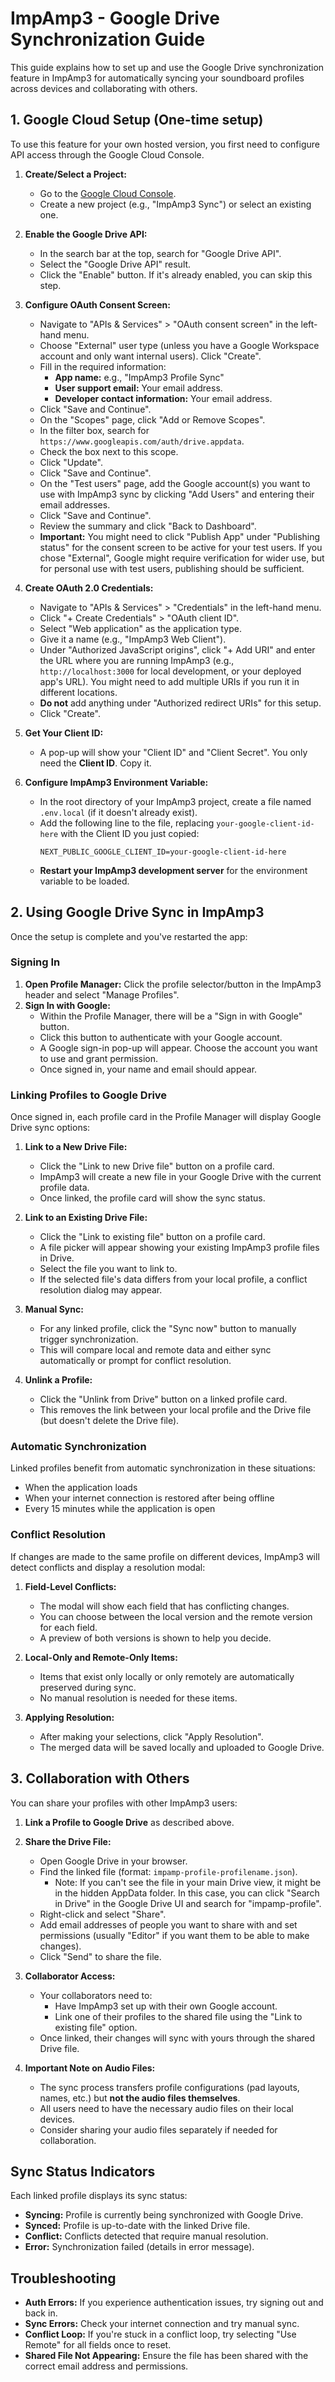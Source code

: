 # ImpAmp3 - Google Drive Synchronization Guide

This guide explains how to set up and use the Google Drive synchronization feature in ImpAmp3 for automatically syncing your soundboard profiles across devices and collaborating with others.

## 1. Google Cloud Setup (One-time setup)

To use this feature for your own hosted version, you first need to configure API access through the Google Cloud Console. 

1.  **Create/Select a Project:**
    *   Go to the [Google Cloud Console](https://console.cloud.google.com/).
    *   Create a new project (e.g., "ImpAmp3 Sync") or select an existing one.

2.  **Enable the Google Drive API:**
    *   In the search bar at the top, search for "Google Drive API".
    *   Select the "Google Drive API" result.
    *   Click the "Enable" button. If it's already enabled, you can skip this step.

3.  **Configure OAuth Consent Screen:**
    *   Navigate to "APIs & Services" > "OAuth consent screen" in the left-hand menu.
    *   Choose "External" user type (unless you have a Google Workspace account and only want internal users). Click "Create".
    *   Fill in the required information:
        *   **App name:** e.g., "ImpAmp3 Profile Sync"
        *   **User support email:** Your email address.
        *   **Developer contact information:** Your email address.
    *   Click "Save and Continue".
    *   On the "Scopes" page, click "Add or Remove Scopes".
    *   In the filter box, search for `https://www.googleapis.com/auth/drive.appdata`.
    *   Check the box next to this scope.
    *   Click "Update".
    *   Click "Save and Continue".
    *   On the "Test users" page, add the Google account(s) you want to use with ImpAmp3 sync by clicking "Add Users" and entering their email addresses.
    *   Click "Save and Continue".
    *   Review the summary and click "Back to Dashboard".
    *   **Important:** You might need to click "Publish App" under "Publishing status" for the consent screen to be active for your test users. If you chose "External", Google might require verification for wider use, but for personal use with test users, publishing should be sufficient.

4.  **Create OAuth 2.0 Credentials:**
    *   Navigate to "APIs & Services" > "Credentials" in the left-hand menu.
    *   Click "+ Create Credentials" > "OAuth client ID".
    *   Select "Web application" as the application type.
    *   Give it a name (e.g., "ImpAmp3 Web Client").
    *   Under "Authorized JavaScript origins", click "+ Add URI" and enter the URL where you are running ImpAmp3 (e.g., `http://localhost:3000` for local development, or your deployed app's URL). You might need to add multiple URIs if you run it in different locations.
    *   **Do not** add anything under "Authorized redirect URIs" for this setup.
    *   Click "Create".

5.  **Get Your Client ID:**
    *   A pop-up will show your "Client ID" and "Client Secret". You only need the **Client ID**. Copy it.

6.  **Configure ImpAmp3 Environment Variable:**
    *   In the root directory of your ImpAmp3 project, create a file named `.env.local` (if it doesn't already exist).
    *   Add the following line to the file, replacing `your-google-client-id-here` with the Client ID you just copied:
        ```
        NEXT_PUBLIC_GOOGLE_CLIENT_ID=your-google-client-id-here
        ```
    *   **Restart your ImpAmp3 development server** for the environment variable to be loaded.

## 2. Using Google Drive Sync in ImpAmp3

Once the setup is complete and you've restarted the app:

### Signing In

1.  **Open Profile Manager:** Click the profile selector/button in the ImpAmp3 header and select "Manage Profiles".
2.  **Sign In with Google:**
    *   Within the Profile Manager, there will be a "Sign in with Google" button.
    *   Click this button to authenticate with your Google account.
    *   A Google sign-in pop-up will appear. Choose the account you want to use and grant permission.
    *   Once signed in, your name and email should appear.

### Linking Profiles to Google Drive

Once signed in, each profile card in the Profile Manager will display Google Drive sync options:

1.  **Link to a New Drive File:**
    *   Click the "Link to new Drive file" button on a profile card.
    *   ImpAmp3 will create a new file in your Google Drive with the current profile data.
    *   Once linked, the profile card will show the sync status.

2.  **Link to an Existing Drive File:**
    *   Click the "Link to existing file" button on a profile card.
    *   A file picker will appear showing your existing ImpAmp3 profile files in Drive.
    *   Select the file you want to link to.
    *   If the selected file's data differs from your local profile, a conflict resolution dialog may appear.

3.  **Manual Sync:**
    *   For any linked profile, click the "Sync now" button to manually trigger synchronization.
    *   This will compare local and remote data and either sync automatically or prompt for conflict resolution.

4.  **Unlink a Profile:**
    *   Click the "Unlink from Drive" button on a linked profile card.
    *   This removes the link between your local profile and the Drive file (but doesn't delete the Drive file).

### Automatic Synchronization

Linked profiles benefit from automatic synchronization in these situations:

*   When the application loads
*   When your internet connection is restored after being offline
*   Every 15 minutes while the application is open

### Conflict Resolution

If changes are made to the same profile on different devices, ImpAmp3 will detect conflicts and display a resolution modal:

1.  **Field-Level Conflicts:**
    *   The modal will show each field that has conflicting changes.
    *   You can choose between the local version and the remote version for each field.
    *   A preview of both versions is shown to help you decide.

2.  **Local-Only and Remote-Only Items:**
    *   Items that exist only locally or only remotely are automatically preserved during sync.
    *   No manual resolution is needed for these items.

3.  **Applying Resolution:**
    *   After making your selections, click "Apply Resolution".
    *   The merged data will be saved locally and uploaded to Google Drive.

## 3. Collaboration with Others

You can share your profiles with other ImpAmp3 users:

1.  **Link a Profile to Google Drive** as described above.

2.  **Share the Drive File:**
    *   Open Google Drive in your browser.
    *   Find the linked file (format: `impamp-profile-profilename.json`).
        * Note: If you can't see the file in your main Drive view, it might be in the hidden AppData folder. In this case, you can click "Search in Drive" in the Google Drive UI and search for "impamp-profile".
    *   Right-click and select "Share".
    *   Add email addresses of people you want to share with and set permissions (usually "Editor" if you want them to be able to make changes).
    *   Click "Send" to share the file.

3.  **Collaborator Access:**
    *   Your collaborators need to:
        *   Have ImpAmp3 set up with their own Google account.
        *   Link one of their profiles to the shared file using the "Link to existing file" option.
    *   Once linked, their changes will sync with yours through the shared Drive file.

4.  **Important Note on Audio Files:**
    *   The sync process transfers profile configurations (pad layouts, names, etc.) but **not the audio files themselves**.
    *   All users need to have the necessary audio files on their local devices.
    *   Consider sharing your audio files separately if needed for collaboration.

## Sync Status Indicators

Each linked profile displays its sync status:

*   **Syncing:** Profile is currently being synchronized with Google Drive.
*   **Synced:** Profile is up-to-date with the linked Drive file.
*   **Conflict:** Conflicts detected that require manual resolution.
*   **Error:** Synchronization failed (details in error message).

## Troubleshooting

*   **Auth Errors:** If you experience authentication issues, try signing out and back in.
*   **Sync Errors:** Check your internet connection and try manual sync.
*   **Conflict Loop:** If you're stuck in a conflict loop, try selecting "Use Remote" for all fields once to reset.
*   **Shared File Not Appearing:** Ensure the file has been shared with the correct email address and permissions.
